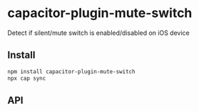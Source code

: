 # capacitor-plugin-mute-switch

Detect if silent/mute switch is enabled/disabled on iOS device

## Install

```bash
npm install capacitor-plugin-mute-switch
npx cap sync
```

## API

<docgen-index></docgen-index>

<docgen-api>
<!-- run docgen to generate docs from the source -->
<!-- More info: https://github.com/ionic-team/capacitor-docgen -->
</docgen-api>

